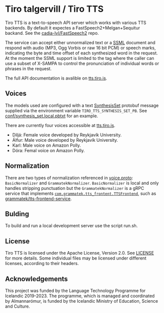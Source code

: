 # Tiro talgervill / Tiro TTS

Tiro TTS is a text-to-speech API server which works with various TTS backends. By default it expectes a FastSpeech2+Melgan+Sequitur backand. See the [cadia-lvl/FastSpeech2](https://github.com/cadia-lvl/FastSpeech2/tree/080603e6707ae4b8eae6832db7220116e4b4df3b) repo. 

The service can accept either unnormalized text or a [SSML](https://www.w3.org/TR/speech-synthesis11/) document and respond with audio (MP3, Ogg Vorbis or raw 16 bit PCM) or speech marks, indicating the byte and time offset of each synthesized word in the request. At the moment the SSML support is limited to the <phoneme> tag where the caller can use a subset of X-SAMPA to control the pronunciation of individual words or phrases in the request.

The full API documentation is avalible on [tts.tiro.is](https://tts.tiro.is/).

## Voices

The models used are configured with a text [SynthesisSet](proto/tiro/tts/voice.proto) protobuf message supplied via the
environment variable `TIRO_TTS_SYNTHESIS_SET_PB`. See [conf/synthesis_set.local.pbtxt](conf/synthesis_set.local.pbtxt) for an example. 

There are currently four voices accessible at [tts.tiro.is](https://tts.tiro.is/). 
- Diljá: Female voice developed by Reykjavík University.
- Álfur: Male voice developed by Reykjavík University. 
- Karl: Male voice on Amazon Polly.
- Dóra: Femal voice on Amazon Polly.

## Normalization

There are two types of normalization referenced in [voice.proto](proto/tiro/tts/voice.proto): `BasicNormalizer` and
`GrammatekNormalizer`.  `BasicNormalizer` is local and only handles stripping punctuation but the `GrammatekNormalizer` is a gRPC service that implements [`com.grammatek.tts_frontent.TTSFrontend`](https://github.com/grammatek/tts-frontend-api/blob/54ae2943375dd368ea94e5d869f71bdcc671a3cd/services/tts_frontend_service.proto),
such as [grammatek/tts-frontend-service](https://github.com/grammatek/tts-frontend-service).

## Bulding 

To build and run a local development server use the script run.sh.

## License

Tiro TTS is licensed under the Apache License, Version 2.0. See [LICENSE](LICENSE) for more details. Some individual files may be licensed under different licenses, according to their headers.

## Acknowledgements

This project was funded by the Language Technology Programme for Icelandic 2019-2023. The programme, which is managed and coordinated by Almannarómur, is funded by the Icelandic Ministry of Education, Science and Culture.